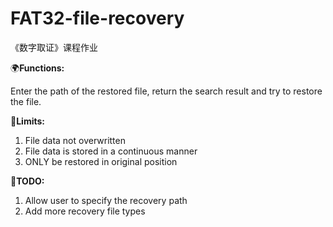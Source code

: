 # FAT32-file-recovery
《数字取证》课程作业

:earth_africa:**Functions:**

Enter the path of the restored file, return the search result and try to restore the file.

:stop_sign:**Limits:**

1. File data not overwritten
2. File data is stored in a continuous manner
3. ONLY be restored in original position

:mount_fuji:**TODO:**

1. Allow user to specify the recovery path
2. Add more recovery file types
